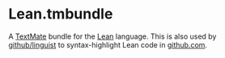 # Lean.tmbundle
A [TextMate](http://macromates.com) bundle for the [Lean](https://leanprover.github.io) language. 
This is also used by [github/linguist](https://github.com/github/linguist) to syntax-highlight Lean code in [github.com](http://github.com).

